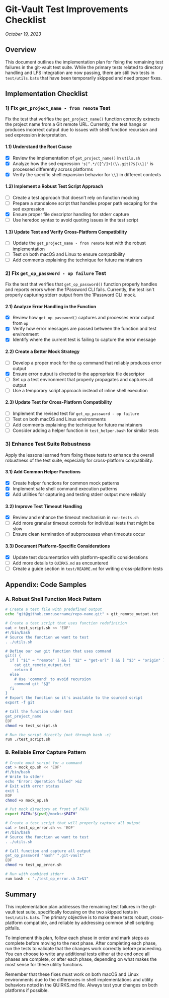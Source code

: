 # Git-Vault Test Improvements Checklist
*October 19, 2023*

## Overview

This document outlines the implementation plan for fixing the remaining test failures in the git-vault test suite. While the primary tests related to directory handling and LFS integration are now passing, there are still two tests in `test/utils.bats` that have been temporarily skipped and need proper fixes.

## Implementation Checklist

### 1) Fix `get_project_name - from remote` Test
Fix the test that verifies the `get_project_name()` function correctly extracts the project name from a Git remote URL. Currently, the test hangs or produces incorrect output due to issues with shell function recursion and sed expression interpretation.

#### 1.1) Understand the Root Cause
- [x] Review the implementation of `get_project_name()` in `utils.sh`
- [x] Analyze how the sed expression `'s|^.*/([^/]+)(\\.git)?$|\\1|'` is processed differently across platforms
- [x] Verify the specific shell expansion behavior for `\\1` in different contexts

#### 1.2) Implement a Robust Test Script Approach
- [ ] Create a test approach that doesn't rely on function mocking
- [ ] Prepare a standalone script that handles proper path escaping for the sed expression
- [x] Ensure proper file descriptor handling for stderr capture
- [ ] Use heredoc syntax to avoid quoting issues in the test script

#### 1.3) Update Test and Verify Cross-Platform Compatibility
- [ ] Update the `get_project_name - from remote` test with the robust implementation
- [ ] Test on both macOS and Linux to ensure compatibility
- [ ] Add comments explaining the technique for future maintainers

### 2) Fix `get_op_password - op failure` Test
Fix the test that verifies that `get_op_password()` function properly handles and reports errors when the 1Password CLI fails. Currently, the test isn't properly capturing stderr output from the 1Password CLI mock.

#### 2.1) Analyze Error Handling in the Function
- [x] Review how `get_op_password()` captures and processes error output from `op`
- [x] Verify how error messages are passed between the function and test environment
- [x] Identify where the current test is failing to capture the error message

#### 2.2) Create a Better Mock Strategy
- [ ] Develop a proper mock for the `op` command that reliably produces error output
- [x] Ensure error output is directed to the appropriate file descriptor
- [ ] Set up a test environment that properly propagates and captures all output
- [ ] Use a temporary script approach instead of inline shell execution

#### 2.3) Update Test for Cross-Platform Compatibility
- [ ] Implement the revised test for `get_op_password - op failure`
- [ ] Test on both macOS and Linux environments
- [ ] Add comments explaining the technique for future maintainers
- [ ] Consider adding a helper function in `test_helper.bash` for similar tests

### 3) Enhance Test Suite Robustness
Apply the lessons learned from fixing these tests to enhance the overall robustness of the test suite, especially for cross-platform compatibility.

#### 3.1) Add Common Helper Functions
- [x] Create helper functions for common mock patterns
- [x] Implement safe shell command execution patterns
- [x] Add utilities for capturing and testing stderr output more reliably

#### 3.2) Improve Test Timeout Handling
- [x] Review and enhance the timeout mechanism in `run-tests.sh`
- [ ] Add more granular timeout controls for individual tests that might be slow
- [ ] Ensure clean termination of subprocesses when timeouts occur

#### 3.3) Document Platform-Specific Considerations
- [x] Update test documentation with platform-specific considerations
- [ ] Add more details to `QUIRKS.md` as encountered
- [ ] Create a guide section in `test/README.md` for writing cross-platform tests

## Appendix: Code Samples

### A. Robust Shell Function Mock Pattern

```bash
# Create a test file with predefined output
echo "git@github.com:username/repo-name.git" > git_remote_output.txt

# Create a test script that uses function redefinition
cat > test_script.sh << 'EOF'
#!/bin/bash
# Source the function we want to test
. ./utils.sh

# Define our own git function that uses command
git() {
  if [ "$1" = "remote" ] && [ "$2" = "get-url" ] && [ "$3" = "origin" ]; then
    cat git_remote_output.txt
    return 0
  else
    # Use 'command' to avoid recursion
    command git "$@"
  fi
}
# Export the function so it's available to the sourced script
export -f git

# Call the function under test
get_project_name
EOF
chmod +x test_script.sh

# Run the script directly (not through bash -c)
run ./test_script.sh
```

### B. Reliable Error Capture Pattern

```bash
# Create mock script for a command
cat > mock_op.sh << 'EOF'
#!/bin/bash
# Write to stderr
echo "Error: Operation failed" >&2
# Exit with error status
exit 1
EOF
chmod +x mock_op.sh

# Put mock directory at front of PATH
export PATH="$(pwd)/mocks:$PATH"

# Create a test script that will properly capture all output
cat > test_op_error.sh << 'EOF'
#!/bin/bash
# Source the function we want to test
. ./utils.sh

# Call function and capture all output
get_op_password "hash" ".git-vault"
EOF
chmod +x test_op_error.sh

# Run with combined stderr
run bash -c "./test_op_error.sh 2>&1"
```

## Summary

This implementation plan addresses the remaining test failures in the git-vault test suite, specifically focusing on the two skipped tests in `test/utils.bats`. The primary objective is to make these tests robust, cross-platform compatible, and reliable by addressing common shell scripting pitfalls.

To implement this plan, follow each phase in order and mark steps as complete before moving to the next phase. After completing each phase, run the tests to validate that the changes work correctly before proceeding. You can choose to write any additional tests either at the end once all phases are complete, or after each phase, depending on what makes the most sense for these utility functions.

Remember that these fixes must work on both macOS and Linux environments due to the differences in shell implementations and utility behaviors noted in the QUIRKS.md file. Always test your changes on both platforms if possible. 
